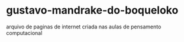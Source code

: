 # gustavo-mandrake-do-boqueloko
arquivo de paginas de internet criada nas aulas de pensamento computacional
